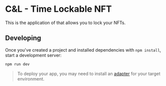 # C&L - Time Lockable NFT

This is the application of that allows you to lock your NFTs.


## Developing

Once you've created a project and installed dependencies with `npm install`, start a development server:

```bash
npm run dev
```


> To deploy your app, you may need to install an [adapter](https://kit.svelte.dev/docs/adapters) for your target environment.
